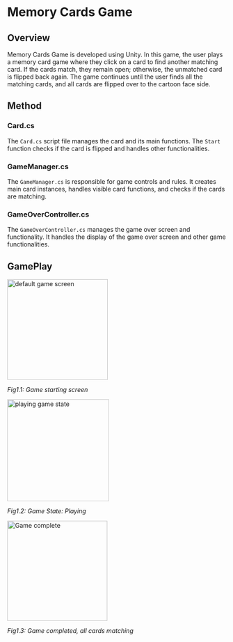 # Memory Cards Game

## Overview
Memory Cards Game is developed using Unity. In this game, the user plays a memory card game where they click on a card to find another matching card. If the cards match, they remain open; otherwise, the unmatched card is flipped back again. The game continues until the user finds all the matching cards, and all cards are flipped over to the cartoon face side.

## Method

### Card.cs
The `Card.cs` script file manages the card and its main functions. The `Start` function checks if the card is flipped and handles other functionalities.

### GameManager.cs
The `GameManager.cs` is responsible for game controls and rules. It creates main card instances, handles visible card functions, and checks if the cards are matching.

### GameOverController.cs
The `GameOverController.cs` manages the game over screen and functionality. It handles the display of the game over screen and other game functionalities.


## GamePlay

<img width="231" alt="default game screen" src="https://github.com/dronv/memory-game-unity/assets/41694884/e361e5ec-19ba-4d22-b6a1-1895936c4d26">

*Fig1.1: Game starting screen*

<img width="234" alt="playing game state" src="https://github.com/dronv/memory-game-unity/assets/41694884/d303f6ad-1f6f-4e19-ba5b-791bd9feff8f">

*Fig1.2: Game State: Playing*

<img width="230" alt="Game complete" src="https://github.com/dronv/memory-game-unity/assets/41694884/71839e8c-2476-47d8-a680-9cc6544e94ad">

*Fig1.3: Game completed, all cards matching*

